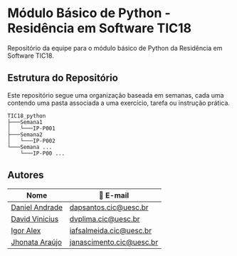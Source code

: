 # Módulo Básico de Python - Residência em Software TIC18
Repositório da equipe para o módulo básico de Python da Residência em Software TIC18. 

## Estrutura do Repositório
Este repositório segue uma organização baseada em semanas, cada uma contendo uma pasta associada a uma exercício, tarefa ou instrução prática.

```
TIC18_python  
├───Semana1
│   └───IP-P001
├───Semana2
│   └───IP-P002 
└───Semana ...
    └───IP-P00 ...
```


## Autores

| Nome                                                | 📧 E-mail                    |
| ----------------------------------------------------| -----------------------------|
| [Daniel Andrade](https://github.com/DanielPenedo97) | dapsantos.cic@uesc.br        |
| [David Vinicius](https://github.com/Ishinaru)       | dvplima.cic@uesc.br          |
| [Igor Alex](https://github.com/Kronossss)           | iafsalmeida.cic@uesc.br      |
| [Jhonata Araújo](https://github.com/DStalkerBR)     | janascimento.cic@uesc.br     |
